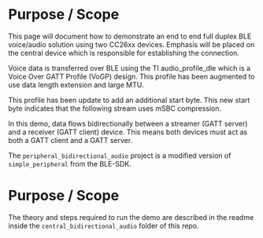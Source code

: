 Purpose / Scope
===============

This page will document how to demonstrate an end to end full duplex BLE
voice/audio solution using two CC26xx devices.
Emphasis will be placed on the central device which is responsible for
establishing the connection.

Voice data is transferred over BLE using the TI audio\_profile\_dle which is a
Voice Over GATT Profile (VoGP) design. This profile has been augmented to use
data length extension and large MTU.

This profile has been update to add an additional start byte. This new start
byte indicates that the following stream uses mSBC compression.

In this demo, data flows bidirectionally between a streamer (GATT server) and a
receiver (GATT client) device. This means both devices must act as both a GATT
client and a GATT server.

The `peripheral_bidirectional_audio` project is a modified version of
`simple_peripheral` from the BLE-SDK.

Purpose / Scope
===============

The theory and steps required to run the demo are described in the readme
inside the `central_bidirectional_audio` folder of this repo.
